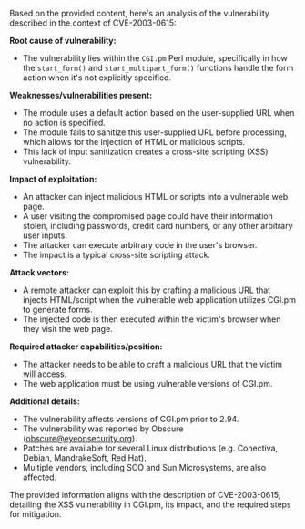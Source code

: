 Based on the provided content, here's an analysis of the vulnerability described in the context of CVE-2003-0615:

**Root cause of vulnerability:**
- The vulnerability lies within the `CGI.pm` Perl module, specifically in how the `start_form()` and `start_multipart_form()` functions handle the form action when it's not explicitly specified.

**Weaknesses/vulnerabilities present:**
- The module uses a default action based on the user-supplied URL when no action is specified.
- The module fails to sanitize this user-supplied URL before processing, which allows for the injection of HTML or malicious scripts.
- This lack of input sanitization creates a cross-site scripting (XSS) vulnerability.

**Impact of exploitation:**
- An attacker can inject malicious HTML or scripts into a vulnerable web page.
- A user visiting the compromised page could have their information stolen, including passwords, credit card numbers, or any other arbitrary user inputs.
- The attacker can execute arbitrary code in the user's browser.
- The impact is a typical cross-site scripting attack.

**Attack vectors:**
- A remote attacker can exploit this by crafting a malicious URL that injects HTML/script when the vulnerable web application utilizes CGI.pm to generate forms.
- The injected code is then executed within the victim's browser when they visit the web page.

**Required attacker capabilities/position:**
- The attacker needs to be able to craft a malicious URL that the victim will access.
- The web application must be using vulnerable versions of CGI.pm.

**Additional details:**
- The vulnerability affects versions of CGI.pm prior to 2.94.
- The vulnerability was reported by Obscure (obscure@eyeonsecurity.org).
- Patches are available for several Linux distributions (e.g. Conectiva, Debian, MandrakeSoft, Red Hat).
- Multiple vendors, including SCO and Sun Microsystems, are also affected.

The provided information aligns with the description of CVE-2003-0615, detailing the XSS vulnerability in CGI.pm, its impact, and the required steps for mitigation.